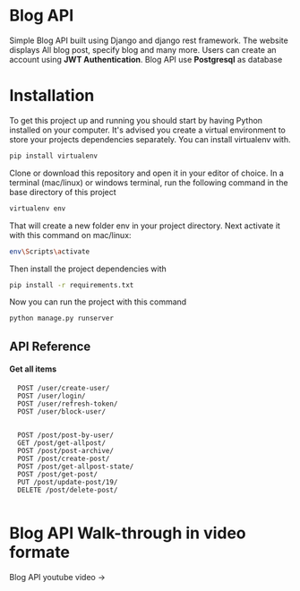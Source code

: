 
# Blog API

Simple Blog  API built using Django and django rest framework. The website displays All blog post, specify blog and many more.
Users can create an account using **JWT Authentication**. Blog API use **Postgresql** as database

# Installation
To get this project up and running you should start by having Python installed on your computer. It's advised you create a virtual environment to store your projects dependencies separately. You can install virtualenv with.
```bash
pip install virtualenv
```

Clone or download this repository and open it in your editor of choice. In a terminal (mac/linux) or windows terminal, run the following command in the base directory of this project

```bash
virtualenv env
```

That will create a new folder env in your project directory. Next activate it with this command on mac/linux:

```bash
env\Scripts\activate
```
Then install the project dependencies with
```bash
pip install -r requirements.txt
```
Now you can run the project with this command
```bash
python manage.py runserver
```

## API Reference

#### Get all items

```http
  POST /user/create-user/
  POST /user/login/
  POST /user/refresh-token/
  POST /user/block-user/


  POST /post/post-by-user/
  GET /post/get-allpost/
  POST /post/post-archive/
  POST /post/create-post/
  POST /post/get-allpost-state/
  POST /post/get-post/
  PUT /post/update-post/19/
  DELETE /post/delete-post/
  
```

# Blog API Walk-through in video formate

Blog API youtube video -> 
